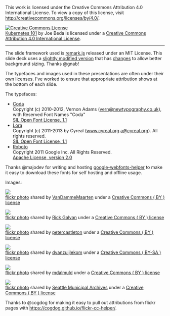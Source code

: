 This work is licensed under the Creative Commons Attribution 4.0 International License. To view a copy of this license, visit http://creativecommons.org/licenses/by/4.0/.


[![Creative Commons License](https://i.creativecommons.org/l/by/4.0/88x31.png)](http://creativecommons.org/licenses/by/4.0/)  
[Kubernetes 101](https://github.com/jbeda/k8s-slides) by Joe Beda is licensed under a [Creative Commons Attribution 4.0 International License](href="http://creativecommons.org/licenses/by/4.0/).

---

The slide framework used is [remark.js](http://remarkjs.com/) released under an MIT License.  This slide deck uses a [slightly modified version](https://github.com/jbeda/remark) that has [changes](https://github.com/gnab/remark/pull/307) to allow better background sizing.  Thanks @gnab!

The typefaces and images used in these presentations are often under their own licenses.  I've worked to ensure that appropriate attribution shows at the bottom of each slide.

The typefaces:
* [Coda](https://www.google.com/fonts/specimen/Coda)  
Copyright (c) 2010-2012, Vernon Adams (vern@newtypography.co.uk), with Reserved Font Names "Coda"  
[SIL Open Font License, 1.1](http://scripts.sil.org/OFL)
* [Lora](https://www.google.com/fonts/specimen/Lora)  
Copyright (c) 2011-2013 by Cyreal (www.cyreal.org a@cyreal.org). All rights reserved.  
[SIL Open Font License, 1.1](http://scripts.sil.org/OFL)
* [Roboto](https://www.google.com/fonts/specimen/Roboto)  
Copyright 2011 Google Inc. All Rights Reserved.  
[Apache License, version 2.0](http://www.apache.org/licenses/LICENSE-2.0.html)

Thanks @majodev for writing and hosting [google-webfonts-helper](https://google-webfonts-helper.herokuapp.com/fonts) to make it easy to download these fonts for self hosting and offline usage.

Images:

[![](https://farm4.static.flickr.com/3463/3241311268_f84115a410_m.jpg)](https://flickr.com/photos/mavadam/3241311268 "Turntable")   
[flickr photo](https://flickr.com/photos/mavadam/3241311268 "Turntable") shared by [VanDammeMaarten](https://flickr.com/people/mavadam) under a [Creative Commons ( BY ) license](https://creativecommons.org/licenses/by/2.0/)

[![](https://farm4.static.flickr.com/3111/3108057269_f002c3ca86_m.jpg)](https://flickr.com/photos/leroy-freakwinter/3108057269 "Captain Jack Sparrow")   
[flickr photo](https://flickr.com/photos/leroy-freakwinter/3108057269 "Captain Jack Sparrow") shared by [Rick Galvan](https://flickr.com/people/leroy-freakwinter) under a [Creative Commons ( BY ) license](https://creativecommons.org/licenses/by/2.0/)

[![](https://farm4.static.flickr.com/3503/3894184210_47762c00a9_m.jpg)](https://flickr.com/photos/petercastleton/3894184210 "control panel")   
[flickr photo](https://flickr.com/photos/petercastleton/3894184210 "control panel") shared by [petercastleton](https://flickr.com/people/petercastleton) under a [Creative Commons ( BY ) license](https://creativecommons.org/licenses/by/2.0/)

[![](https://farm8.static.flickr.com/7210/6952363784_d5cd8dd467_m.jpg)](https://flickr.com/photos/dvanzuijlekom/6952363784 "Magnetic-core Memory")   
[flickr photo](https://flickr.com/photos/dvanzuijlekom/6952363784 "Magnetic-core Memory") shared by [dvanzuijlekom](https://flickr.com/people/dvanzuijlekom) under a [Creative Commons ( BY-SA ) license](https://creativecommons.org/licenses/by-sa/2.0/)

[![](https://farm4.static.flickr.com/3763/9559878695_def6aec1e3_m.jpg)](https://flickr.com/photos/mdalmuld/9559878695 "We're on the Road to Nowhere")   
[flickr photo](https://flickr.com/photos/mdalmuld/9559878695 "We're on the Road to Nowhere") shared by [mdalmuld](https://flickr.com/people/mdalmuld) under a [Creative Commons ( BY ) license](https://creativecommons.org/licenses/by/2.0/)

[![](https://farm7.static.flickr.com/6178/6175308389_f7444d026f_m.jpg)](https://flickr.com/photos/seattlemunicipalarchives/6175308389 "Space Needle under construction, 1961")   
[flickr photo](https://flickr.com/photos/seattlemunicipalarchives/6175308389 "Space Needle under construction, 1961") shared by [Seattle Municipal Archives](https://flickr.com/people/seattlemunicipalarchives) under a [Creative Commons ( BY ) license](https://creativecommons.org/licenses/by/2.0/)

Thanks to @cogdog for making it easy to pull out attributions from flickr pages with https://cogdog.github.io/flickr-cc-helper/.